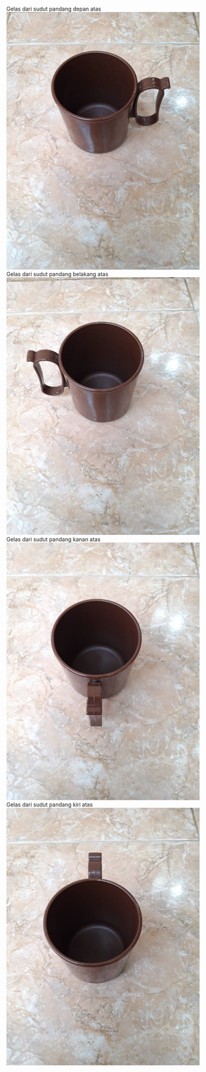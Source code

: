 Gelas dari sudut pandang depan atas
<img src="img\g_depan.jpg" width=""></img><br>
Gelas dari sudut pandang belakang atas
<img src="img\g_belakang.jpg" width=""></img><br>
Gelas dari sudut pandang kanan atas
<img src="img\g_kanan.jpg" width=""></img><br>
Gelas dari sudut pandang kiri atas
<img src="img\g_kiri.jpg" width=""></img><br>